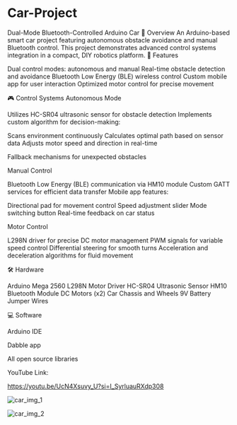 # Car-Project
Dual-Mode Bluetooth-Controlled Arduino Car
🚗 Overview
An Arduino-based smart car project featuring autonomous obstacle avoidance and manual Bluetooth control. This project demonstrates advanced control systems integration in a compact, DIY robotics platform.
🌟 Features

Dual control modes: autonomous and manual
Real-time obstacle detection and avoidance
Bluetooth Low Energy (BLE) wireless control
Custom mobile app for user interaction
Optimized motor control for precise movement

🎮 Control Systems
Autonomous Mode

Utilizes HC-SR04 ultrasonic sensor for obstacle detection
Implements custom algorithm for decision-making:

Scans environment continuously
Calculates optimal path based on sensor data
Adjusts motor speed and direction in real-time


Fallback mechanisms for unexpected obstacles

Manual Control

Bluetooth Low Energy (BLE) communication via HM10 module
Custom GATT services for efficient data transfer
Mobile app features:

Directional pad for movement control
Speed adjustment slider
Mode switching button
Real-time feedback on car status



Motor Control

L298N driver for precise DC motor management
PWM signals for variable speed control
Differential steering for smooth turns
Acceleration and deceleration algorithms for fluid movement

🛠 Hardware

Arduino Mega 2560
L298N Motor Driver
HC-SR04 Ultrasonic Sensor
HM10 Bluetooth Module
DC Motors (x2)
Car Chassis and Wheels
9V Battery
Jumper Wires

💻 Software

Arduino IDE

Dabble app 

All open source libraries 

YouTube Link:

https://youtu.be/UcN4Xsuvy_U?si=I_SyrluauRXdp308

![car_img_1](https://github.com/user-attachments/assets/143caa3a-6c31-4b76-824e-3241db2f5d9e)

![car_img_2](https://github.com/user-attachments/assets/31f5589d-d865-4a30-bd5e-f7fc40fafd59)

